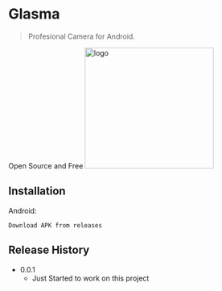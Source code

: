 # Glasma
> Profesional Camera for Android.



Open Source and Free
<img src="https://i.imgur.com/moW9i7A.png" alt="logo" width="256" height="240">

## Installation

Android:

```
Download APK from releases
```

## Release History

* 0.0.1
    * Just Started to work on this project
